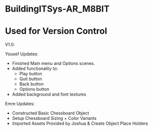 # BuildingITSys-AR_M8BIT
# Used for Version Control

V1.0: 

Yousef Updates:
- Finished Main menu and Options scenes.
- Added functionality to: 
  - Play button
  - Quit button
  - Back button
  - Options button
- Added background and font textures

Emre Updates:
  - Constructed Basic Chessboard Object
  - Setup Chessboard Sizing + Color Variants
  - Imported Assets Provided by Joshua & Create Object Place Holders
